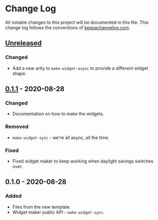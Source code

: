 # Change Log
All notable changes to this project will be documented in this file. This change log follows the conventions of [keepachangelog.com](http://keepachangelog.com/).

## [Unreleased]
### Changed
- Add a new arity to `make-widget-async` to provide a different widget shape.

## [0.1.1] - 2020-08-28
### Changed
- Documentation on how to make the widgets.

### Removed
- `make-widget-sync` - we're all async, all the time.

### Fixed
- Fixed widget maker to keep working when daylight savings switches over.

## 0.1.0 - 2020-08-28
### Added
- Files from the new template.
- Widget maker public API - `make-widget-sync`.

[Unreleased]: https://github.com/your-name/code-extractor/compare/0.1.1...HEAD
[0.1.1]: https://github.com/your-name/code-extractor/compare/0.1.0...0.1.1

